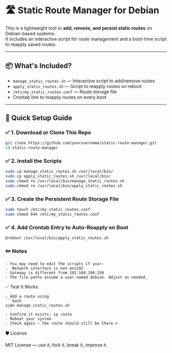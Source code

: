 # 🛣️ Static Route Manager for Debian

This is a lightweight tool to **add, remove, and persist static routes** on Debian-based systems.  
It includes an interactive script for route management and a boot-time script to reapply saved routes.

---

## 📦 What's Included?

- `manage_static_routes.sh` — Interactive script to add/remove routes
- `apply_static_routes.sh` — Script to reapply routes on reboot
- `/etc/my_static_routes.conf` — Route storage file
- Crontab line to reapply routes on every boot

---

## 🚀 Quick Setup Guide

### ✅ 1. Download or Clone This Repo

```bash
git clone https://github.com/yourusername/static-route-manager.git
cd static-route-manager
```
### ✅ 2. Install the Scripts

```bash
sudo cp manage_static_routes.sh /usr/local/bin/
sudo cp apply_static_routes.sh /usr/local/bin/
sudo chmod +x /usr/local/bin/manage_static_routes.sh
sudo chmod +x /usr/local/bin/apply_static_routes.sh
```
### ✅ 3. Create the Persistent Route Storage File

```bash
sudo touch /etc/my_static_routes.conf
sudo chmod 644 /etc/my_static_routes.conf
```

### ✅ 4. Add Crontab Entry to Auto-Reapply on Boot

```
@reboot /usr/local/bin/apply_static_routes.sh
```

### ✏️ Notes

    - You may need to edit the scripts if your:
    -  Network interface is not ens192
    - Gateway is different from 192.168.190.250
    - The file paths assume a user named debian. Adjust as needed.

✅ Test It Works

    - Add a route using 
    ```bash 
    sudo manage_static_routes.sh
    ```
    - Confirm it exists: ip route
    - Reboot your system
    - Check again — the route should still be there ✔️

🛡️ License

MIT License — use it, fork it, break it, improve it.
